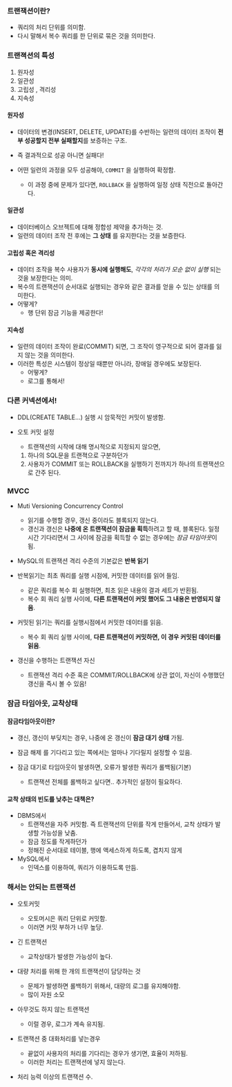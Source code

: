 ### 트랜잭션이란?

- 쿼리의 처리 단위를 의미함.
- 다시 말해서 복수 쿼리를 한 단위로 묶은 것을 의미한다.



### 트랜젹션의 특성

1. 원자성
2. 일관성
3. 고립성 , 격리성
4. 지속성



#### 원자성

- 데이터의 변경(INSERT, DELETE, UPDATE)를 수반하는 일련의 데이터 조작이 **전부 성공할지 전부 실패할지**를 보증하는 구조.
- 즉 결과적으로 성공 아니면 실패다!

- 어떤 일련의 과정을 모두 성공해야, `COMMIT` 을 실행하여 확정함.
  - 이 과정 중에 문제가 있다면, `ROLLBACK` 을 실행하여 일정 상태 직전으로 돌아간다.



#### 일관성

- 데이터베이스 오브젝트에 대해 정합성 제약을 추가하는 것.
- 일련의 데이터 조작 전 후에는 **그 상태** 를 유지한다는 것을 보증한다.



#### 고립성 혹은 격리성

- 데이터 조작을 복수 사용자가 **동시에 실행해도**, *각각의 처리가 모순 없이 실행* 되는 것을 보장한다는 의미.
- 복수의 트랜잭션이 순서대로 실행되는 경우와 같은 결과를 얻을 수 있는 상태를 의미한다.
- 어떻게? 
  - 행 단위 잠금 기능을 제공한다!



#### 지속성

- 일련의 데이터 조작이 완료(COMMIT) 되면, 그 조작이 영구적으로 되어 결과를 잃지 않는 것을 의미한다.
- 이러한 특성은 시스템이 정상일 때뿐만 아니라, 장애일 경우에도 보장된다.
  - 어떻게?
  - 로그를 통해서!



### 다른 커넥션에서!

- DDL(CREATE TABLE...) 실행 시 암묵적인 커밋이 발생함.

- 오토 커밋 설정

  - 트랜잭션의 시작에 대해 명시적으로 지정되지 않으면, 

  1. 하나의 SQL문을 트랜젹으로 구분하던가
  2. 사용자가 COMMIT 또는 ROLLBACK을 실행하기 전까지가 하나의 트랜잭션으로 간주 된다.



### MVCC

- Muti Versioning Concurrency Control
  - 읽기를 수행할 경우, 갱신 중이라도 블록되지 않는다.
  - 갱신과 갱신은 **나중에 온 트랜잭션이 잠금을 획득**하려고 할 때, 블록된다. 일정 시간 기다리면서 그 사이에 잠금을 획득할 수 없는 경우에는 *잠금 타임아웃*이 됨.

- MySQL의 트랜잭션 격리 수준의 기본값은 **반복 읽기**
- 반복읽기는 최초 쿼리를 실행 시점에, 커밋한 데이터를 읽어 들임.
  - 같은 쿼리를 복수 회 실행하면, 최초 읽은 내용의 결과 세트가 반횐됨.
  - 복수 회 쿼리 실행 사이에, **다른 트랜잭션이 커밋 했어도 그 내용은 반영되지 않음**.
- 커밋된 읽기는 쿼리를 실행시점에서 커밋한 데이터를 읽음.
  - 복수 회 쿼리 실행 사이에, **다른 트랜잭션이 커밋하면, 이 경우 커밋된 데이터를 읽음**.

- 갱신을 수행하는 트랜잭션 자신
  - 트랜잭션 격리 수준 혹은 COMMIT/ROLLBACK에 상관 없이, 자신이 수행했던 갱신을 즉시 볼 수 있음!



### 잠금 타임아웃, 교착상태

#### 잠금타임아웃이란?

- 갱신, 갱신이 부딪치는 경우, 나중에 온 갱신이 **잠금 대기 상태** 가됨.

- 잠금 해제 를 기다리고 있는 쪽에서는 얼마나 기다릴지 설정할 수 있음.
- 잠금 대기로 타임아웃이 발생하면, 오류가 발생한 쿼리가 롤백됨(기본)
  - 트랜잭션 전체를 롤백하고 싶다면.. 추가적인 설정이 필요하다.



#### 교착 상태의 빈도를 낮추는 대책은?

- DBMS에서
  - 트랜잭션을 자주 커밋함. 즉 트랜잭션의 단위를 작게 만들어서, 교착 상태가 발생할 가능성을 낮춤.
  - 잠금 정도를 작게하던가
  - 정해진 순서대로 테이블, 행에 액세스하게 하도록, 겹치지 않게
- MySQL에서
  - 인덱스를 이용하여, 쿼리가 이용하도록 만듬.



### 해서는 안되는 트랜잭션

- 오토커밋

  - 오토머시은 쿼리 단위로 커밋함.
  - 이러면 커밋 부하가 너무 높당.

- 긴 트랜잭션

  - 교착상태가 발생한 가능성이 높다.

- 대량 처리를 위해 한 개의 트랜잭션이 담당하는 것

  - 문제가 발생하면 롤백하기 위해서, 대량의 로그를 유지해야함.
  - 많이 자원 소모

- 아무것도 하지 않는 트랜잭션

  - 이럴 경우, 로그가 계속 유지됨.

- 트랜잭션 중 대화처리를 넣는경우

  - 끝없이 사용자의 처리를 기다리는 경우가 생기면, 효율이 저하됨.
  - 이러한 처리는 트랜잭션에 넣지 않는다.

- 처리 능력 이상의 트랜잭션 수.

  